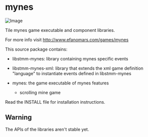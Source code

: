 mynes
=====

![Image](mynes/data/games/mynes/classic.png)

Tile mynes game executable and component libraries.

For more info visit http://www.efanomars.com/games/mynes

This source package contains:

- libstmm-mynes:
    library containing mynes specific events

- libstmm-mynes-xml:
    library that extends the xml game definition "language"
    to instantiate events defined in libstmm-mynes

- mynes:
    the game executable of mynes features
    - scrolling mine game

Read the INSTALL file for installation instructions.


Warning
-------
The APIs of the libraries aren't stable yet.
